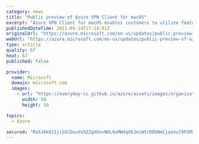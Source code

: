 ```yaml
---
category: news
title: "Public preview of Azure VPN Client for macOS"
excerpt: "Azure VPN Client for macOS enables customers to utilize features of Azure AD natively, such as multi-factor authentication, Conditional Access, and user-based policies for their Mac clients."
publishedDateTime: 2021-05-14T17:14:01Z
originalUrl: "https://azure.microsoft.com/en-us/updates/public-preview-of-azure-vpn-client-for-macos/"
webUrl: "https://azure.microsoft.com/en-us/updates/public-preview-of-azure-vpn-client-for-macos/"
type: article
quality: 67
heat: 67
published: false

provider:
  name: Microsoft
  domain: microsoft.com
  images:
    - url: "https://everyday-cc.github.io/azure/assets/images/organizations/microsoft.com-50x50.jpg"
      width: 50
      height: 50

topics:
  - Azure

secured: "RoSJ6kO1IjiSGCDouVxXZZgHOovNOL0xMW4qVbJmiWtcR8UNmCjaznul9FGMSHYK3dls8ebmrtpt5Es37cKHZxAkjShM+jHmF7vQLGpDsE7uS3Ctf5GHMjJj8okq49ZhSPQFarHawCcW5oy0ywtVu9xFDw8vxkFHWKeppfJFsLWorhcyaiwjPNtMXj4NVI/GmsSDvhz8dMu5Owj+KxWTIYia3o5gkWAjEm+Liwzt7mlLrwJs52y5rc+Eeb1unyVrW4Xu4wlTI65R5L1fgBOZXdb6LgjZMebewhmthn4dLOqmDIuzzLfGeQWC0/jDl0V7c34zyt1I6nbvHP81S1jfgtmL9h0jTEW7Lcra6SsZPRc=;WTt3SyQFZ5gwSc1kc6xVGw=="
---
```


